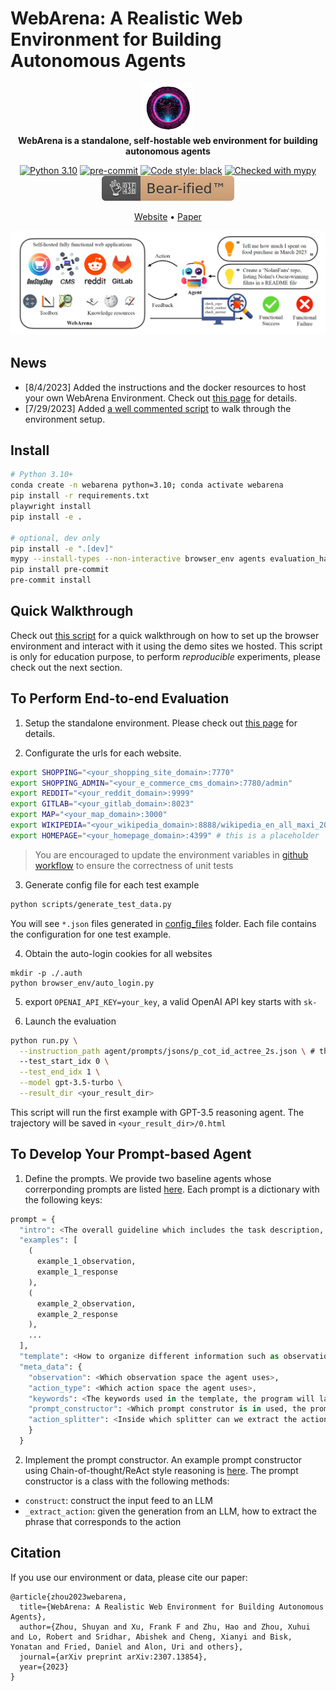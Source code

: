 # WebArena: A Realistic Web Environment for Building Autonomous Agents
<p align="center">
    <img src="media/logo.png" alt="Logo" width="80px">
    <br>
    <b>WebArena is a standalone, self-hostable web environment for building autonomous agents</b>
</p>


<p align="center">
<a href="https://www.python.org/downloads/release/python-3109/"><img src="https://img.shields.io/badge/python-3.10-blue.svg" alt="Python 3.10"></a>
<a href="https://pre-commit.com/"><img src="https://img.shields.io/badge/pre--commit-enabled-brightgreen?logo=pre-commit&logoColor=white" alt="pre-commit"></a>
<a href="https://github.com/psf/black"><img src="https://img.shields.io/badge/code%20style-black-000000.svg" alt="Code style: black"></a>
<a href="https://mypy-lang.org/"><img src="https://www.mypy-lang.org/static/mypy_badge.svg" alt="Checked with mypy"></a>
<a href="https://beartype.readthedocs.io"><img src="https://raw.githubusercontent.com/beartype/beartype-assets/main/badge/bear-ified.svg" alt="bear-ified"></a>
</p>

<p align="center">
<a href="https://webarena.dev/">Website</a> •
<a href="https://arxiv.org/2307.13854">Paper</a>
</p>

![Overview](media/overview.png)

## News
* [8/4/2023] Added the instructions and the docker resources to host your own WebArena Environment. Check out [this page](environment_docker/README.md) for details.
* [7/29/2023] Added [a well commented script](minimal_example.py) to walk through the environment setup.
## Install
```bash
# Python 3.10+
conda create -n webarena python=3.10; conda activate webarena
pip install -r requirements.txt
playwright install
pip install -e .

# optional, dev only
pip install -e ".[dev]"
mypy --install-types --non-interactive browser_env agents evaluation_harness
pip install pre-commit
pre-commit install
```
## Quick Walkthrough
Check out [this script](minimal_example.py) for a quick walkthrough on how to set up the browser environment and interact with it using the demo sites we hosted. This script is only for education purpose, to perform *reproducible* experiments, please check out the next section.

## To Perform End-to-end Evaluation
1. Setup the standalone environment.
Please check out [this page](environment_docker/README.md) for details.

2. Configurate the urls for each website.
```bash
export SHOPPING="<your_shopping_site_domain>:7770"
export SHOPPING_ADMIN="<your_e_commerce_cms_domain>:7780/admin"
export REDDIT="<your_reddit_domain>:9999"
export GITLAB="<your_gitlab_domain>:8023"
export MAP="<your_map_domain>:3000"
export WIKIPEDIA="<your_wikipedia_domain>:8888/wikipedia_en_all_maxi_2022-05/A/User:The_other_Kiwix_guy/Landing"
export HOMEPAGE="<your_homepage_domain>:4399" # this is a placeholder
```

> You are encouraged to update the environment variables in [github workflow](.github/workflows/tests.yml#L7) to ensure the correctness of unit tests

3. Generate config file for each test example
```bash
python scripts/generate_test_data.py
```
You will see `*.json` files generated in [config_files](./config_files) folder. Each file contains the configuration for one test example.

4. Obtain the auto-login cookies for all websites
```
mkdir -p ./.auth
python browser_env/auto_login.py
```
5. export `OPENAI_API_KEY=your_key`, a valid OpenAI API key starts with `sk-`

6. Launch the evaluation
```bash
python run.py \
  --instruction_path agent/prompts/jsons/p_cot_id_actree_2s.json \ # this is the reasoning agent prompt we used in the paper
  --test_start_idx 0 \
  --test_end_idx 1 \
  --model gpt-3.5-turbo \
  --result_dir <your_result_dir>
```
This script will run the first example with GPT-3.5 reasoning agent. The trajectory will be saved in `<your_result_dir>/0.html`

## To Develop Your Prompt-based Agent
1. Define the prompts. We provide two baseline agents whose correrponding prompts are listed [here](./agent/prompts/raw). Each prompt is a dictionary with the following keys:
```python
prompt = {
  "intro": <The overall guideline which includes the task description, available action, hint and others>,
  "examples": [
    (
      example_1_observation,
      example_1_response
    ),
    (
      example_2_observation,
      example_2_response
    ),
    ...
  ],
  "template": <How to organize different information such as observation, previous action, instruction, url>,
  "meta_data": {
    "observation": <Which observation space the agent uses>,
    "action_type": <Which action space the agent uses>,
    "keywords": <The keywords used in the template, the program will later enumerate all keywords in the template to see if all of them are correctly replaced with the content>,
    "prompt_constructor": <Which prompt construtor is in used, the prompt constructor will construct the input feed to an LLM and extract the action from the generation, more details below>,
    "action_splitter": <Inside which splitter can we extract the action, used by the prompt constructor>
    }
  }
```

2. Implement the prompt constructor. An example prompt constructor using Chain-of-thought/ReAct style reasoning is [here](./agent/prompts/prompt_constructor.py#L184). The prompt constructor is a class with the following methods:
* `construct`: construct the input feed to an LLM
* `_extract_action`: given the generation from an LLM, how to extract the phrase that corresponds to the action

## Citation
If you use our environment or data, please cite our paper:
```
@article{zhou2023webarena,
  title={WebArena: A Realistic Web Environment for Building Autonomous Agents},
  author={Zhou, Shuyan and Xu, Frank F and Zhu, Hao and Zhou, Xuhui and Lo, Robert and Sridhar, Abishek and Cheng, Xianyi and Bisk, Yonatan and Fried, Daniel and Alon, Uri and others},
  journal={arXiv preprint arXiv:2307.13854},
  year={2023}
}
```
